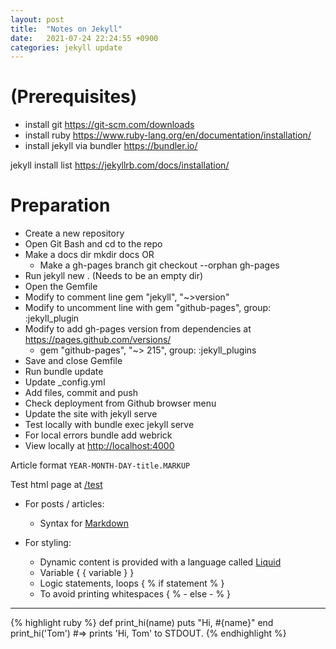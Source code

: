 ```yaml
---
layout: post
title:  "Notes on Jekyll"
date:   2021-07-24 22:24:55 +0900
categories: jekyll update
---
```


# (Prerequisites)

- install git https://git-scm.com/downloads
- install ruby https://www.ruby-lang.org/en/documentation/installation/
- install jekyll via bundler https://bundler.io/ 

jekyll install list https://jekyllrb.com/docs/installation/ 

# Preparation 

- Create a new repository 
- Open Git Bash and cd to the repo 
- Make a docs dir  mkdir docs OR 
	- Make a gh-pages branch git checkout --orphan gh-pages 
- Run jekyll new . (Needs to be an empty dir) 
- Open the Gemfile
- Modify to comment line gem "jekyll", "~>version"
- Modify to uncomment line with gem "github-pages", group: :jekyll_plugin 
- Modify to add gh-pages version from dependencies at https://pages.github.com/versions/   
	- gem "github-pages", "~> 215", group: :jekyll_plugins
- Save and close Gemfile 
- Run bundle update 
- Update _config.yml
- Add files, commit and push 
- Check deployment from Github browser menu
- Update the site with jekyll serve 
- Test locally with bundle exec jekyll serve 
- For local errors bundle add webrick 
- View locally at [http://localhost:4000](http://127.0.0.1:4000/blog/)

Article format `YEAR-MONTH-DAY-title.MARKUP`

Test html page at [/test](https://foxelas.github.io/blog/test)

- For posts / articles: 
	- Syntax for [Markdown](https://www.markdownguide.org/basic-syntax/)

- For styling: 
	- Dynamic content is provided with a language called [Liquid](https://shopify.github.io/liquid/)
	- Variable { { variable } } 
	- Logic statements, loops { % if statement % } 
	- To avoid printing whitespaces { % - else  - % }
	
--------------------------------------------

{% highlight ruby %}
def print_hi(name)
  puts "Hi, #{name}"
end
print_hi('Tom')
#=> prints 'Hi, Tom' to STDOUT.
{% endhighlight %}

[jekyll-docs]: https://jekyllrb.com/docs/home
[jekyll-gh]:   https://github.com/jekyll/jekyll
[jekyll-talk]: https://talk.jekyllrb.com/
